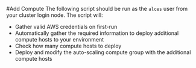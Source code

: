 #Add Compute
The following script should be run as the `alces` user from your cluster login node. The script will: 

* Gather valid AWS credentials on first-run
* Automatically gather the required information to deploy additional compute hosts to your environment
* Check how many compute hosts to deploy
* Deploy and modify the auto-scaling compute group with the additional compute hosts
